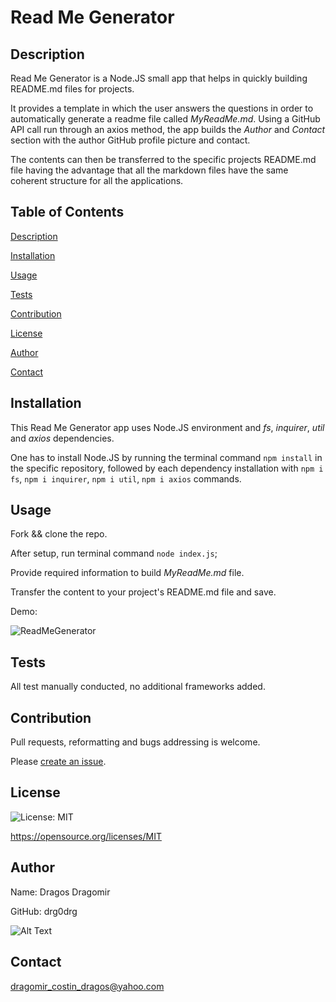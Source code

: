 # Read Me Generator
    

## Description 
    
Read Me Generator is a Node.JS small app that helps in quickly building README.md files for projects. 

It provides a template in which the user answers the questions in order to automatically generate a readme file called _MyReadMe.md_. Using a GitHub API call run through an axios method, the app builds the _Author_ and _Contact_ section with the author GitHub profile picture and contact. 

The contents can then be transferred to the specific projects README.md file having the advantage that all the markdown files have the same coherent structure for all the applications.  
    

## Table of Contents
    
[Description](#description)
    
[Installation](#installation)
    
[Usage](#usage)
    
[Tests](#tests)
    
[Contribution](#contribution)
    
[License](#badgeURL)
    
[Author](#name)
    
[Contact](#contact)
    

## Installation
    
This Read Me Generator app uses Node.JS environment and _fs_, _inquirer_, _util_ and _axios_ dependencies.

One has to install Node.JS by running the terminal command `npm install` in the specific repository, followed by each dependency installation with `npm i fs`, `npm i inquirer`, `npm i util`, `npm i axios` commands.
    

## Usage
    
Fork && clone the repo. 

After setup, run terminal command `node index.js`;

Provide required information to build _MyReadMe.md_ file. 

Transfer the content to your project's README.md file and save. 

Demo: 

![ReadMeGenerator](https://user-images.githubusercontent.com/60710786/82763652-27e9a180-9e01-11ea-856d-13e73109ed82.gif)

    

## Tests
    
All test manually conducted, no additional frameworks added.
    

## Contribution

Pull requests, reformatting and bugs addressing is welcome. 

Please [create an issue](https://github.com/drg0drg/ReadMeGenerator/issues).
    

## License
![License: MIT](https://img.shields.io/badge/License-MIT-yellow.svg)
    

https://opensource.org/licenses/MIT
    

## Author
    

 Name: Dragos Dragomir
    

 GitHub: drg0drg
    

 ![Alt Text](https://avatars1.githubusercontent.com/u/60710786?v=4)
    

## Contact
dragomir_costin_dragos@yahoo.com